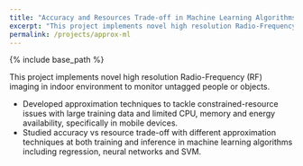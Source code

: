 ```yaml
---
title: "Accuracy and Resources Trade-off in Machine Learning Algorithms"
excerpt: "This project implements novel high resolution Radio-Frequency (RF) imaging in indoor environment to monitor untagged people or objects."
permalink: /projects/approx-ml
---
```

{% include base_path %}

This project implements novel high resolution Radio-Frequency (RF) imaging in indoor environment to monitor untagged people or objects.

  * Developed approximation techniques to tackle constrained-resource issues with large training data and limited CPU, memory and energy
availability, specifically in mobile devices.
  * Studied accuracy vs resource trade-off with different approximation techniques at both training and inference in machine learning algorithms
including regression, neural networks and SVM.

